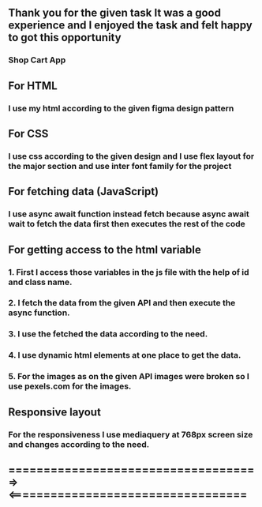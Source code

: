 ## Thank you for the given task It was a good experience and I enjoyed the task and felt happy to got this opportunity

### Shop Cart App

## For HTML

### I use my html according to the given figma design pattern

## For CSS

### I use css according to the given design and I use flex layout for the major section and use inter font family for the project

## For fetching data (JavaScript)

### I use async await function instead fetch because async await wait to fetch the data first then executes the rest of the code

## For getting access to the html variable

### 1. First I access those variables in the js file with the help of id and class name.

### 2. I fetch the data from the given API and then execute the async function.

### 3. I use the fetched the data according to the need.

### 4. I use dynamic html elements at one place to get the data.

### 5. For the images as on the given API images were broken so I use pexels.com for the images.

## Responsive layout

### For the responsiveness I use mediaquery at 768px screen size and changes according to the need.

## ====================================> <==================================
